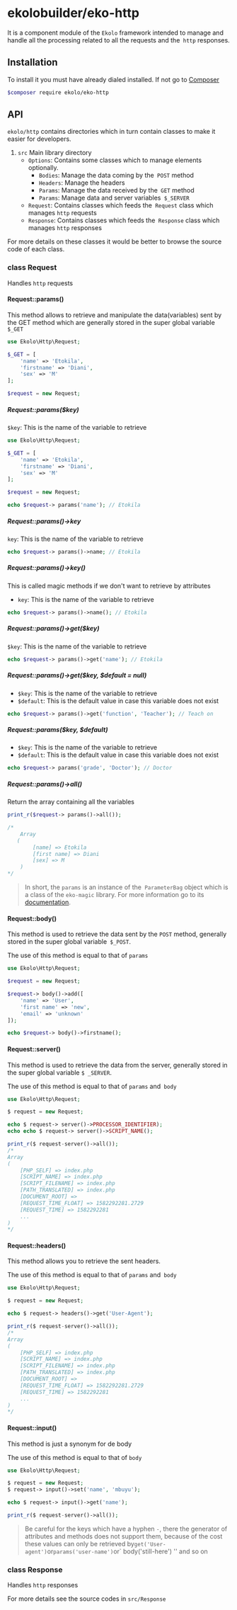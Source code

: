 # ekolobuilder/eko-http

It is a component module of the `Ekolo` framework intended to manage and handle all the processing related to all the requests and the` http` responses.

## Installation

To install it you must have already dialed installed. If not go to [Composer](https://getcomposer.org/)

```bash
$composer require ekolo/eko-http
```

## API

`ekolo/http` contains directories which in turn contain classes to make it easier for developers.

1. `src` Main library directory
    * `Options`: Contains some classes which to manage elements optionally.
        * `Bodies`: Manage the data coming by the` POST` method
        * `Headers`: Manage the headers
        * `Params`: Manage the data received by the` GET` method
        * `Params`: Manage data and server variables` $_SERVER`
    * `Request`: Contains classes which feeds the` Request` class which manages `http` requests
    * `Response`: Contains classes which feeds the` Response` class which manages `http` responses

For more details on these classes it would be better to browse the source code of each class.

### class Request

Handles `http` requests

#### Request::params()

This method allows to retrieve and manipulate the data(variables) sent by the GET method which are generally stored in the super global variable `$_GET`

```php
use Ekolo\Http\Request;

$_GET = [
    'name' => 'Etokila',
    'firstname' => 'Diani',
    'sex' => 'M'
];

$request = new Request;
```

##### Request::params($key)

`$key`: This is the name of the variable to retrieve

```php
use Ekolo\Http\Request;

$_GET = [
    'name' => 'Etokila',
    'firstname' => 'Diani',
    'sex' => 'M'
];

$request = new Request;

echo $request-> params('name'); // Etokila
```

##### Request::params()->key

`key`: This is the name of the variable to retrieve

```php
echo $request-> params()->name; // Etokila
```

##### Request::params()->key()

This is called magic methods if we don't want to retrieve by attributes
* `key`: This is the name of the variable to retrieve

```php
echo $request-> params()->name(); // Etokila
```

##### Request::params()->get($key)

`$key`: This is the name of the variable to retrieve

```php
echo $request-> params()->get('name'); // Etokila
```

##### Request::params()->get($key, $default = null)

* `$key`: This is the name of the variable to retrieve
* `$default`: This is the default value in case this variable does not exist

```php
echo $request-> params()->get('function', 'Teacher'); // Teach on
```

##### Request::params($key, $default)

* `$key`: This is the name of the variable to retrieve
* `$default`: This is the default value in case this variable does not exist

```php
echo $request-> params('grade', 'Doctor'); // Doctor
```

##### Request::params()->all()

Return the array containing all the variables

```php
print_r($request-> params()->all());

/*
    Array
   (
        [name] => Etokila
        [first name] => Diani
        [sex] => M
    )
*/
```

> In short, the `params` is an instance of the` ParameterBag` object which is a class of the `eko-magic` library. For more information go to its [documentation](https://github.com/ekolo-contributing/eko-magic).

#### Request::body()

This method is used to retrieve the data sent by the `POST` method, generally stored in the super global variable` $_POST`.

The use of this method is equal to that of `params`

```php
use Ekolo\Http\Request;

$request = new Request;

$request-> body()->add([
    'name' => 'User',
    'first name' => 'new',
    'email' => 'unknown'
]);

echo $request-> body()->firstname();
```

#### Request::server()

This method is used to retrieve the data from the server, generally stored in the super global variable `$ _SERVER`.

The use of this method is equal to that of `params` and` body`

```php
use Ekolo\Http\Request;

$ request = new Request;

echo $ request-> server()->PROCESSOR_IDENTIFIER);
echo echo $ request-> server()->SCRIPT_NAME();

print_r($ request-server()->all());
/*
Array
(
    [PHP_SELF] => index.php
    [SCRIPT_NAME] => index.php
    [SCRIPT_FILENAME] => index.php
    [PATH_TRANSLATED] => index.php
    [DOCUMENT_ROOT] =>
    [REQUEST_TIME_FLOAT] => 1582292281.2729
    [REQUEST_TIME] => 1582292281
    ...
)
*/
```

#### Request::headers()

This method allows you to retrieve the sent headers.

The use of this method is equal to that of `params` and` body`

```php
use Ekolo\Http\Request;

$ request = new Request;

echo $ request-> headers()->get('User-Agent');

print_r($ request-server()->all());
/*
Array
(
    [PHP_SELF] => index.php
    [SCRIPT_NAME] => index.php
    [SCRIPT_FILENAME] => index.php
    [PATH_TRANSLATED] => index.php
    [DOCUMENT_ROOT] =>
    [REQUEST_TIME_FLOAT] => 1582292281.2729
    [REQUEST_TIME] => 1582292281
    ...
)
*/
```

#### Request::input()

This method is just a synonym for de body

The use of this method is equal to that of `body`

```php
use Ekolo\Http\Request;

$ request = new Request;
$ request-> input()->set('name', 'mbuyu');

echo $ request-> input()->get('name');

print_r($ request-server()->all());
```

> Be careful for the keys which have a hyphen `-`, there the generator of attributes and methods does not support them, because of the cost these values ​​can only be retrieved by` get('User-agent') `or` params('user-name') `or` body('still-here') '' and so on

### class Response

Handles `http` responses

For more details see the source codes in `src/Response`
